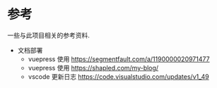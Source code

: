 # 参考
一些与此项目相关的参考资料.

- 文档部署
  - vuepress 使用 https://segmentfault.com/a/1190000020971477
  - vuepress 使用 https://shapled.com/my-blog/
  - vscode 更新日志 https://code.visualstudio.com/updates/v1_49
